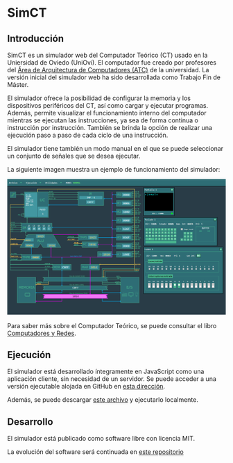# SimCT

## Introducción

SimCT es un simulador web del Computador Teórico (CT) usado en la Uniersidad de
Oviedo (UniOvi). El computador fue creado por profesores del [Área de
Arquitectura de Computadores (ATC)](https://www.atc.uniovi.es/) de la
universidad. La versión inicial del simulador web ha sido desarrollada como 
Trabajo Fin de Máster.

El simulador ofrece la posibilidad de configurar la memoria y los dispositivos
periféricos del CT, así como cargar y ejecutar programas. Además, permite
visualizar el funcionamiento interno del computador mientras se ejecutan las
instrucciones, ya sea de forma continua o instrucción por instrucción. También
se brinda la opción de realizar una ejecución paso a paso de cada ciclo de una
instrucción.

El simulador tiene también un modo manual en el que se puede seleccionar un
conjunto de señales que se desea ejecutar.

La siguiente imagen muestra un ejemplo de funcionamiento del simulador:

![Ejemplo de funcionamiento de SimCT](muestra_funcionamiento.png)

Para saber más sobre el Computador Teórico, se puede consultar el libro
[Computadores y Redes](https://www.atc.uniovi.es/libros/computadores_redes/).

## Ejecución

El simulador está desarrollado íntegramente en JavaScript como una aplicación
cliente, sin necesidad de un servidor. Se puede acceder a una versión ejecutable alojada en
GitHub en [esta dirección](http://example.com).

Además, se puede descargar [este archivo](http://example.com) y ejecutarlo
localmente.

## Desarrollo

El simulador está publicado como software libre con licencia MIT. 

La evolución del software será continuada en [este repositorio](https://github.com/asi-uniovi/simct)


